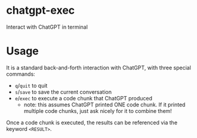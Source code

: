 # chatgpt-exec
Interact with ChatGPT in terminal

# Usage
It is a standard back-and-forth interaction with ChatGPT, with three special commands:
- `q`/`quit` to quit
- `s`/`save` to save the current conversation
- `e`/`exec` to execute a code chunk that ChatGPT produced
  - note: this assumes ChatGPT printed ONE code chunk. If it printed multiple code chunks, just ask nicely for it to combine them!
  
Once a code chunk is executed, the results can be referenced via the keyword `<RESULT>`.
